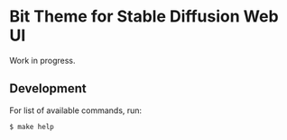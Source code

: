 Bit Theme for Stable Diffusion Web UI
=====

Work in progress.

Development
-----

For list of available commands, run:

```shell
$ make help
```

